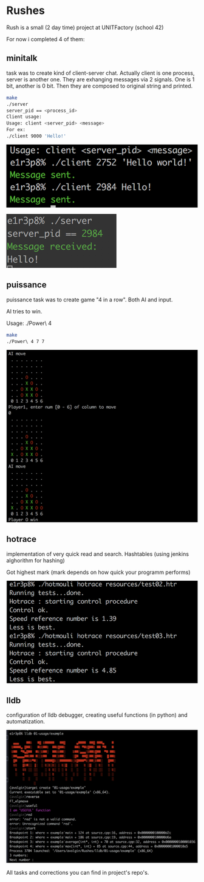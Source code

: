 # Rushes
Rush is a small (2 day time) project at UNITFactory (school 42)

For now i completed 4 of them:

## minitalk

task was to create kind of client-server chat. Actually client is one process,
server is another one. They are exhanging messages via 2 signals. One is
1 bit, another is 0 bit. Then they are composed to original string and printed.

````bash
make
./server
server_pid == <process_id>
Client usage:
Usage: client <server_pid> <message>
For ex:
./client 9000 'Hello!'
````
![alt text](https://github.com/DA-NDI/Rushes-group-projects-/blob/master/Screenshots/minitalk_1.png)

![alt text](https://github.com/DA-NDI/Rushes-group-projects-/blob/master/Screenshots/minitalk_2.png)

## puissance

puissance task was to create game "4 in a row". Both AI and input.

AI tries to win.

Usage: ./Power\ 4 <width of a grid> <height of a grid>
````bash
make
./Power\ 4 7 7
````

![alt text](https://github.com/DA-NDI/Rushes-group-projects-/blob/master/Screenshots/power_1.png)

## hotrace

implementation of very quick read and search. Hashtables (using jenkins alghorithm for hashing)

Got highest mark (mark depends on how quick your  programm performs)

![alt text](https://github.com/DA-NDI/Rushes-group-projects-/blob/master/Screenshots/hotrace.png)

## lldb

configuration of lldb debugger, creating useful functions (in python) and automatization.

![alt text](https://github.com/DA-NDI/Rushes-group-projects-/blob/master/Screenshots/lldb.png)

All tasks and corrections you can find in project's repo's.


